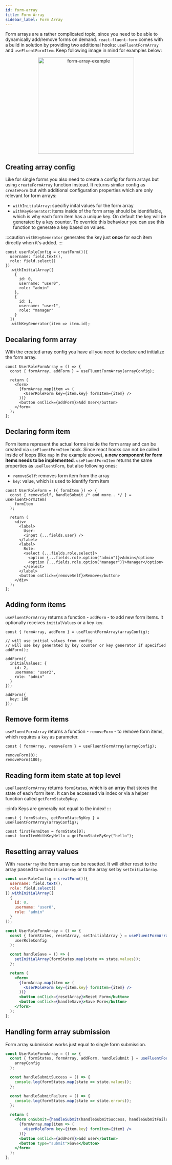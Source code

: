 ```yaml
---
id: form-array
title: Form Array
sidebar_label: Form Array
---
```


Form arrays are a rather complicated topic, since you need to be able to dynamically add/remove forms on demand. `react-fluent-form` comes with a build in solution by providing two additional hooks: `useFluentFormArray` and `useFluentFormItem`. Keep following image in mind for examples below:

<p align="center">
  <img src="https://user-images.githubusercontent.com/13695230/75121837-3efce400-5698-11ea-87ce-692bbed5a72f.png" width="300px" alt="form-array-example" />
</p>

## Creating array config

Like for single forms you also need to create a config for form arrays but using `createFormArray` function instead. It returns similar config as `createForm` but with additional configuration properties which are only relevant for form arrays:

- `withInitialArray`: specifiy inital values for the form array
- `withKeyGenerator`: items inside of the form array should be identifiable, which is why each form item has a unique key. On default the key will be generated by a key counter. To override this behaviour you can use this function to generate a key based on values.

:::caution
`withKeyGenerator` generates the key just **once** for each item directly when it's added.
:::

```tsx
const userRoleConfig = creatForm()({
  username: field.text(),
  role: field.select()
})
  .withInitialArray([
    {
      id: 0,
      username: "user0",
      role: "admin"
    },
    {
      id: 1,
      username: "user1",
      role: "manager"
    }
  ])
  .withKeyGenerator(item => item.id);
```

## Decalaring form array

With the created array config you have all you need to declare and initialize the form array.

```tsx
const UserRoleFormArray = () => {
  const { formArray, addForm } = useFluentFormArray(arrayConfig);

  return (
    <form>
      {formArray.map(item => (
        <UserRoleForm key={item.key} formItem={item} />
      ))}
      <button onClick={addForm}>Add User</button>
    </form>
  );
};
```

## Declaring form item

Form items represent the actual forms inside the form array and can be created via `useFluentFormItem` hook.
Since react hooks can not be called inside of loops (like `map` in the example above), **a new component for form items needs to be implemented**.
`useFluentFormItem` returns the same properties as `useFluentForm`, but also following ones:

- `removeSelf`: removes form item from the array
- `key`: value, which is used to identify form item

```tsx
const UserRoleForm = ({ formItem }) => {
  const { removeSelf, handleSubmit /* and more.. */ } = useFluentFormItem(
    formItem
  );

  return (
    <div>
      <label>
        User:
        <input {...fields.user} />
      </label>
      <label>
        Role:
        <select {...fields.role.select}>
          <option {...fields.role.option("admin")}>Admin</option>
          <option {...fields.role.option("manager")}>Manager</option>
        </select>
      </label>
      <button onClick={removeSelf}>Remove</button>
    </div>
  );
};
```

## Adding form items

`useFluentFormArray` returns a function - `addForm` - to add new form items. It optionally receives `initialValues` or a key `key`.

```tsx
const { formArray, addForm } = useFluentFormArray(arrayConfig);

// will use initial values from config
// will use key generated by key counter or key generator if specified
addForm();

addForm({
  initialValues: {
    id: 2,
    username: "user2",
    role: "admin"
  }
});

addForm({
  key: 100
});
```

## Remove form items

`useFluentFormArray` returns a function - `removeForm` - to remove form items, which requires a `key` as parameter.

```tsx
const { formArray, removeForm } = useFluentFormArray(arrayConfig);

removeForm(0);
removeForm(100);
```

## Reading form item state at top level

`useFluentFormArray` returns `formStates`, which is an array that stores the state of each form item. It can be accessed via index or via a helper function called `getFormStateByKey`.

:::info
Keys are generally not equal to the index!
:::

```tsx
const { formStates, getFormStateByKey } = useFluentFormArray(arrayConfig);

const firstFormItem = formState[0];
const formItemWithKeyHello = getFormStateByKey("hello");
```

## Resetting array values

With `resetArray` the from array can be resetted. It will either reset to the array passed to `withInitialArray` or to the array set by `setInitialArray`.

```jsx
const userRoleConfig = creatForm()({
  username: field.text(),
  role: field.select()
}).withInitialArray([
  {
    id: 0,
    username: "user0",
    role: "admin"
  }
]);

const UserRoleFormArray = () => {
  const { formStates, resetArray, setInitialArray } = useFluentFormArray(
    userRoleConfig
  );

  const handleSave = () => {
    setInitialArray(formStates.map(state => state.values));
  };

  return (
    <form>
      {formArray.map(item => (
        <UserRoleForm key={item.key} formItem={item} />
      ))}
      <button onClick={resetArray}>Reset Form</button>
      <button onClick={handleSave}>Save Form</button>
    </form>
  );
};
```

## Handling form array submission

Form array submission works just equal to single form submission.

```jsx
const UserRoleFormArray = () => {
  const { formStates, formArray, addForm, handleSubmit } = useFluentFormArray(
    arrayConfig
  );

  const handleSubmitSuccess = () => {
    console.log(formStates.map(state => state.values));
  };

  const handleSubmitFailure = () => {
    console.log(formStates.map(state => state.errors));
  };

  return (
    <form onSubmit={handleSubmit(handleSubmitSuccess, handleSubmitFailure)}>
      {formArray.map(item => (
        <UserRoleForm key={item.key} formItem={item} />
      ))}
      <button onClick={addForm}>add user</button>
      <button type="submit">Save</button>
    </form>
  );
};
```

